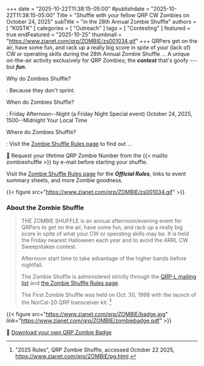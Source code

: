 +++
date = "2025-10-22T11:38:15-05:00"
#publishdate = "2025-10-22T11:38:15-05:00"
Title = "Shuffle with your fellow QRP CW Zombies on October 24, 2025"
subTitle = "in the 28th Annual Zombie Shuffle"
authors = [ "K0STK" ]
categories = [ "Outreach" ]
tags = [ "Contesting" ]
featured = true 
endFeatured = "2025-10-25"
thumbnail = "https://www.zianet.com/qrp/ZOMBIE/zs001034.gif"
+++
QRPers get on the air, have some fun, and rack up a really big score in
spite of your (lack of) CW or operating skills during the 28th Annual Zombie
Shuffle ... A unique on-the-air activity exclusively for QRP Zombies;
the ***contest*** that's goofy --- but ***fun***.
<!--more-->

Why do Zombies Shuffle?

: Because they don't sprint.

When do Zombies Shuffle?

: Friday Afternoon--Night (a Friday Night Special event) October 24,
2025, 1500--Midnight Your Local Time

Where do Zombies Shuffle?

: Visit the [Zombie Shuffle Rules page][site] to find out ...

:zombie: Request your lifetime QRP Zombie Number from the
{{< mailto zombieshuffle >}} by e-mail before starting your shuffle.

Visit the [Zombie Shuffle Rules page][site] for the ***Official Rules***, links to event summary sheets, and more Zombie goodness.

{{< figure src="https://www.zianet.com/qrp/ZOMBIE/zs001034.gif" >}}

### About the Zombie Shuffle

>THE ZOMBIE SHUFFLE is an annual afternoon/evening event for QRPers to
>get on the air, have some fun, and rack up a really big score in spite
>of what your CW or operating skills may be. It is held the Friday
>nearest Halloween each year and to avoid the ARRL CW Sweepstakes
>contest.
>
>Afternoon start time to take advantage of the higher bands before
>nightfall.
>
>The Zombie Shuffle is administered strictly through the [QRP-L mailing
>list][list] and [the Zombie Shuffle Rules page][site].
>
>The First Zombie Shuffle was held on Oct. 30, 1998 with the launch of
>the NorCal-20 QRP transceiver kit. [^1]

[^1]: "2025 Rules", QRP Zombie Shuffle, accessed October 22 2025, https://www.zianet.com/qrp/ZOMBIE/pg.html.


{{< figure src="https://www.zianet.com/qrp/ZOMBIE/badge.jpg" link="https://www.zianet.com/qrp/ZOMBIE/zombiebadge.pdf" >}}

:zombie: [Download your own QRP Zombie Badge][badge]

[list]: https://mailman.qth.net/mailman/listinfo/qrp-l
[site]: https://www.zianet.com/qrp/ZOMBIE/pg.html
[badge]: https://www.zianet.com/qrp/ZOMBIE/zombiebadge.pdf
